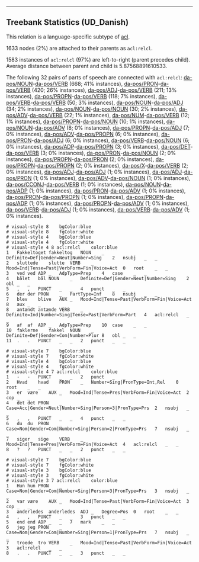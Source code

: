 

--------------------------------------------------------------------------------

## Treebank Statistics (UD_Danish)

This relation is a language-specific subtype of [acl]().

1633 nodes (2%) are attached to their parents as `acl:relcl`.

1583 instances of `acl:relcl` (97%) are left-to-right (parent precedes child).
Average distance between parent and child is 5.87568891610533.

The following 32 pairs of parts of speech are connected with `acl:relcl`: [da-pos/NOUN]()-[da-pos/VERB]() (668; 41% instances), [da-pos/PRON]()-[da-pos/VERB]() (420; 26% instances), [da-pos/ADJ]()-[da-pos/VERB]() (211; 13% instances), [da-pos/PROPN]()-[da-pos/VERB]() (118; 7% instances), [da-pos/VERB]()-[da-pos/VERB]() (50; 3% instances), [da-pos/NOUN]()-[da-pos/ADJ]() (34; 2% instances), [da-pos/NOUN]()-[da-pos/NOUN]() (30; 2% instances), [da-pos/ADV]()-[da-pos/VERB]() (22; 1% instances), [da-pos/NUM]()-[da-pos/VERB]() (12; 1% instances), [da-pos/PROPN]()-[da-pos/NOUN]() (10; 1% instances), [da-pos/NOUN]()-[da-pos/ADV]() (8; 0% instances), [da-pos/PROPN]()-[da-pos/ADJ]() (7; 0% instances), [da-pos/ADV]()-[da-pos/PROPN]() (6; 0% instances), [da-pos/PRON]()-[da-pos/ADJ]() (6; 0% instances), [da-pos/VERB]()-[da-pos/NOUN]() (6; 0% instances), [da-pos/ADP]()-[da-pos/PROPN]() (3; 0% instances), [da-pos/DET]()-[da-pos/VERB]() (3; 0% instances), [da-pos/PRON]()-[da-pos/NOUN]() (2; 0% instances), [da-pos/PROPN]()-[da-pos/PRON]() (2; 0% instances), [da-pos/PROPN]()-[da-pos/PROPN]() (2; 0% instances), [da-pos/X]()-[da-pos/VERB]() (2; 0% instances), [da-pos/ADJ]()-[da-pos/ADJ]() (1; 0% instances), [da-pos/ADJ]()-[da-pos/PRON]() (1; 0% instances), [da-pos/ADV]()-[da-pos/NOUN]() (1; 0% instances), [da-pos/CCONJ]()-[da-pos/VERB]() (1; 0% instances), [da-pos/NOUN]()-[da-pos/ADP]() (1; 0% instances), [da-pos/PRON]()-[da-pos/ADV]() (1; 0% instances), [da-pos/PRON]()-[da-pos/PROPN]() (1; 0% instances), [da-pos/PROPN]()-[da-pos/ADP]() (1; 0% instances), [da-pos/PROPN]()-[da-pos/ADV]() (1; 0% instances), [da-pos/VERB]()-[da-pos/ADJ]() (1; 0% instances), [da-pos/VERB]()-[da-pos/ADV]() (1; 0% instances).


~~~ conllu
# visual-style 8	bgColor:blue
# visual-style 8	fgColor:white
# visual-style 4	bgColor:blue
# visual-style 4	fgColor:white
# visual-style 4 8 acl:relcl	color:blue
1	Fakkeltoget	fakkeltog	NOUN	_	Definite=Def|Gender=Neut|Number=Sing	2	nsubj	_	_
2	sluttede	slutte	VERB	_	Mood=Ind|Tense=Past|VerbForm=Fin|Voice=Act	0	root	_	_
3	ved	ved	ADP	_	AdpType=Prep	4	case	_	_
4	bålet	bål	NOUN	_	Definite=Def|Gender=Neut|Number=Sing	2	obl	_	_
5	,	,	PUNCT	_	_	4	punct	_	_
6	der	der	PRON	_	PartType=Inf	8	nsubj	_	_
7	blev	blive	AUX	_	Mood=Ind|Tense=Past|VerbForm=Fin|Voice=Act	8	aux	_	_
8	antændt	antænde	VERB	_	Definite=Ind|Number=Sing|Tense=Past|VerbForm=Part	4	acl:relcl	_	_
9	af	af	ADP	_	AdpType=Prep	10	case	_	_
10	faklerne	fakkel	NOUN	_	Definite=Def|Gender=Com|Number=Plur	8	obl	_	_
11	.	.	PUNCT	_	_	2	punct	_	_

~~~


~~~ conllu
# visual-style 7	bgColor:blue
# visual-style 7	fgColor:white
# visual-style 4	bgColor:blue
# visual-style 4	fgColor:white
# visual-style 4 7 acl:relcl	color:blue
1	-	-	PUNCT	_	_	2	punct	_	_
2	Hvad	hvad	PRON	_	Number=Sing|PronType=Int,Rel	0	root	_	_
3	er	være	AUX	_	Mood=Ind|Tense=Pres|VerbForm=Fin|Voice=Act	2	cop	_	_
4	det	det	PRON	_	Case=Acc|Gender=Neut|Number=Sing|Person=3|PronType=Prs	2	nsubj	_	_
5	,	,	PUNCT	_	_	4	punct	_	_
6	du	du	PRON	_	Case=Nom|Gender=Com|Number=Sing|Person=2|PronType=Prs	7	nsubj	_	_
7	siger	sige	VERB	_	Mood=Ind|Tense=Pres|VerbForm=Fin|Voice=Act	4	acl:relcl	_	_
8	?	?	PUNCT	_	_	2	punct	_	_

~~~


~~~ conllu
# visual-style 7	bgColor:blue
# visual-style 7	fgColor:white
# visual-style 3	bgColor:blue
# visual-style 3	fgColor:white
# visual-style 3 7 acl:relcl	color:blue
1	Hun	hun	PRON	_	Case=Nom|Gender=Com|Number=Sing|Person=3|PronType=Prs	3	nsubj	_	_
2	var	være	AUX	_	Mood=Ind|Tense=Past|VerbForm=Fin|Voice=Act	3	cop	_	_
3	anderledes	anderledes	ADJ	_	Degree=Pos	0	root	_	_
4	,	,	PUNCT	_	_	3	punct	_	_
5	end	end	ADP	_	_	7	mark	_	_
6	jeg	jeg	PRON	_	Case=Nom|Gender=Com|Number=Sing|Person=1|PronType=Prs	7	nsubj	_	_
7	troede	tro	VERB	_	Mood=Ind|Tense=Past|VerbForm=Fin|Voice=Act	3	acl:relcl	_	_
8	.	.	PUNCT	_	_	3	punct	_	_

~~~


